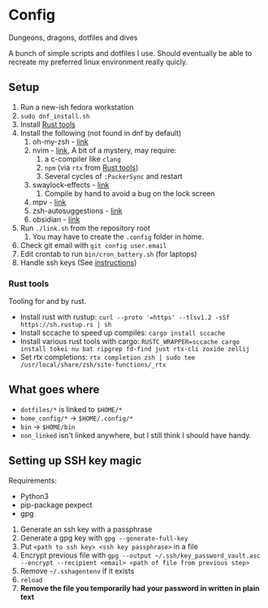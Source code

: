 # Config

Dungeons, dragons, dotfiles and dives

A bunch of simple scripts and dotfiles I use. Should eventually be able to recreate my preferred linux environment really quicly.

## Setup

1. Run a new-ish fedora workstation
2. `sudo dnf_install.sh`
3. Install [Rust tools](#rust-tools)
4. Install the following (not found in dnf by default)
   1. oh-my-zsh - [link](https://ohmyz.sh/)
   2. nvim - [link](https://github.com/neovim/neovim), A bit of a mystery, may require:
      1. a c-compiler like `clang`
      2. `npm` (via `rtx` from [Rust tools](#rust-tools))
      3. Several cycles of `:PackerSync` and restart
   3. swaylock-effects - [link](https://github.com/mortie/swaylock-effects)
      1. Compile by hand to avoid a bug on the lock screen
   4. mpv - [link](https://forums.fedoraforum.org/showthread.php?324163-install-mpv-player-on-fedora32&p=1835826#post1835826)
   5. zsh-autosuggestions - [link](https://github.com/zsh-users/zsh-autosuggestions/blob/master/INSTALL.md#oh-my-zsh)
   6. obsidian - [link](https://obsidian.md/download)
5. Run `./link.sh` from the repository root
   1. You may have to create the `.config` folder in home.
6. Check git email with `git config user.email`
7. Edit crontab to run `bin/cron_battery.sh` (for laptops)
8. Handle ssh keys (See [instructions](#setting-up-ssh-key-magic))

### Rust tools

Tooling for and by rust.

- Install rust with rustup: `curl --proto '=https' --tlsv1.2 -sSf https://sh.rustup.rs | sh`
- Install sccache to speed up compiles: `cargo install sccache`
- Install various rust tools with cargo: `RUSTC_WRAPPER=sccache cargo install tokei nu bat ripgrep fd-find just rtx-cli zoxide zellij`
- Set rtx completions: `rtx completion zsh | sudo tee /usr/local/share/zsh/site-functions/_rtx`

## What goes where

- `dotfiles/*` is linked to `$HOME/*`
- `home_config/*` -> `$HOME/.config/*`
- `bin` -> `$HOME/bin`
- `non_linked` isn't linked anywhere, but I still think I should have handy.

## Setting up SSH key magic

Requirements:

- Python3
- pip-package pexpect
- gpg

1. Generate an ssh key with a passphrase
2. Generate a gpg key with `gpg --generate-full-key`
3. Put `<path to ssh key> <ssh key passphrase>` in a file
4. Encrypt previous file with `gpg --output ~/.ssh/key_password_vault.asc --encrypt --recipient <email> <path of file from previous step>`
5. Remove `~/.sshagentenv` if it exists
6. `reload`
7. **Remove the file you temporarily had your password in written in plain text**
